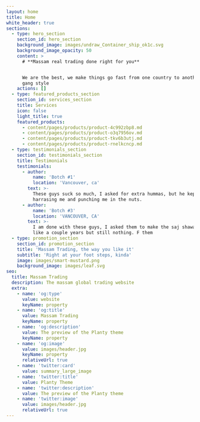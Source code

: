 ```yaml
---
layout: home
title: Home
white_header: true
sections:
  - type: hero_section
    section_id: hero_section
    background_image: images/undraw_Container_ship_ok1c.svg
    background_image_opacity: 50
    content: >
      # **Massam real trading done right for you**


      We are the best, we make things go fast from one country to another, botch
      gang style
    actions: []
  - type: featured_products_section
    section_id: services_section
    title: Services
    icon: false
    light_title: true
    featured_products:
      - content/pages/products/product-4c992zbp8.md
      - content/pages/products/product-o3q7956ov.md
      - content/pages/products/product-tkv6b3utj.md
      - content/pages/products/product-rnelkcncp.md
  - type: testimonials_section
    section_id: testimonials_section
    title: Testimonials
    testimonials:
      - author:
          name: 'Botch #1'
          location: 'Vancouver, ca'
        text: >-
          These guys suck so much, I asked for extra hummas, but he kept
          harrasing me and punching me in the nuts.
      - author:
          name: 'Botch #3'
          location: 'VANCOUVER, CA'
        text: >-
          I am done with these guys, I asked them to make the saj shawarma for
          like a couple years but still nothing. F them
  - type: promotion_section
    section_id: promotion_section
    title: 'Massam Trading, the way you like it'
    subtitle: 'Right at your foot steps, kinda'
    image: images/smart-mustard.png
    background_image: images/leaf.svg
seo:
  title: Massam Trading
  description: The massam global trading website
  extra:
    - name: 'og:type'
      value: website
      keyName: property
    - name: 'og:title'
      value: Massam Trading
      keyName: property
    - name: 'og:description'
      value: The preview of the Planty theme
      keyName: property
    - name: 'og:image'
      value: images/header.jpg
      keyName: property
      relativeUrl: true
    - name: 'twitter:card'
      value: summary_large_image
    - name: 'twitter:title'
      value: Planty Theme
    - name: 'twitter:description'
      value: The preview of the Planty theme
    - name: 'twitter:image'
      value: images/header.jpg
      relativeUrl: true
---
```

